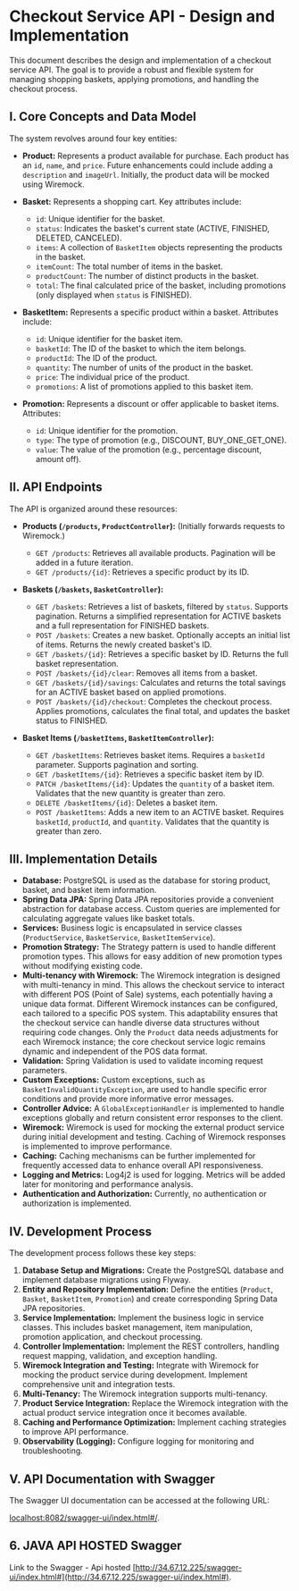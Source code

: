 # Checkout Service API - Design and Implementation

This document describes the design and implementation of a checkout service API.  The goal is to provide a robust and flexible system for managing shopping baskets, applying promotions, and handling the checkout process.

## I. Core Concepts and Data Model

The system revolves around four key entities:

* **Product:** Represents a product available for purchase.  Each product has an `id`, `name`, and `price`.  Future enhancements could include adding a `description` and `imageUrl`.  Initially, the product data will be mocked using Wiremock.

* **Basket:** Represents a shopping cart.  Key attributes include:
    * `id`: Unique identifier for the basket.
    * `status`:  Indicates the basket's current state (ACTIVE, FINISHED, DELETED, CANCELED).
    * `items`: A collection of `BasketItem` objects representing the products in the basket.
    * `itemCount`: The total number of items in the basket.
    * `productCount`: The number of distinct products in the basket.
    * `total`: The final calculated price of the basket, including promotions (only displayed when `status` is FINISHED).

* **BasketItem:**  Represents a specific product within a basket. Attributes include:
    * `id`: Unique identifier for the basket item.
    * `basketId`:  The ID of the basket to which the item belongs.
    * `productId`: The ID of the product.
    * `quantity`: The number of units of the product in the basket.
    * `price`: The individual price of the product.
    * `promotions`: A list of promotions applied to this basket item.

* **Promotion:** Represents a discount or offer applicable to basket items.  Attributes:
    * `id`: Unique identifier for the promotion.
    * `type`: The type of promotion (e.g., DISCOUNT, BUY_ONE_GET_ONE).
    * `value`:  The value of the promotion (e.g., percentage discount, amount off).

## II. API Endpoints

The API is organized around these resources:

* **Products (`/products`, `ProductController`):**  (Initially forwards requests to Wiremock.)
    * `GET /products`: Retrieves all available products.  Pagination will be added in a future iteration.
    * `GET /products/{id}`: Retrieves a specific product by its ID.

* **Baskets (`/baskets`, `BasketController`):**
    * `GET /baskets`: Retrieves a list of baskets, filtered by `status`.  Supports pagination.  Returns a simplified representation for ACTIVE baskets and a full representation for FINISHED baskets.
    * `POST /baskets`: Creates a new basket.  Optionally accepts an initial list of items.  Returns the newly created basket's ID.
    * `GET /baskets/{id}`: Retrieves a specific basket by ID.  Returns the full basket representation.
    * `POST /baskets/{id}/clear`: Removes all items from a basket.
    * `GET /baskets/{id}/savings`: Calculates and returns the total savings for an ACTIVE basket based on applied promotions.
    * `POST /baskets/{id}/checkout`: Completes the checkout process. Applies promotions, calculates the final total, and updates the basket status to FINISHED.

* **Basket Items (`/basketItems`, `BasketItemController`):**
    * `GET /basketItems`: Retrieves basket items. Requires a `basketId` parameter. Supports pagination and sorting.
    * `GET /basketItems/{id}`: Retrieves a specific basket item by ID.
    * `PATCH /basketItems/{id}`: Updates the `quantity` of a basket item.  Validates that the new quantity is greater than zero.
    * `DELETE /basketItems/{id}`: Deletes a basket item.
    * `POST /basketItems`: Adds a new item to an ACTIVE basket.  Requires `basketId`, `productId`, and `quantity`.  Validates that the quantity is greater than zero.

## III. Implementation Details

* **Database:** PostgreSQL is used as the database for storing product, basket, and basket item information.
* **Spring Data JPA:** Spring Data JPA repositories provide a convenient abstraction for database access.  Custom queries are implemented for calculating aggregate values like basket totals.
* **Services:**  Business logic is encapsulated in service classes (`ProductService`, `BasketService`, `BasketItemService`).
* **Promotion Strategy:** The Strategy pattern is used to handle different promotion types.  This allows for easy addition of new promotion types without modifying existing code.
* **Multi-tenancy with Wiremock:**  The Wiremock integration is designed with multi-tenancy in mind.  This allows the checkout service to interact with different POS (Point of Sale) systems, each potentially having a unique data format.  Different Wiremock instances can be configured, each tailored to a specific POS system.  This adaptability ensures that the checkout service can handle diverse data structures without requiring code changes.  Only the `Product` data needs adjustments for each Wiremock instance; the core checkout service logic remains dynamic and independent of the POS data format.
* **Validation:** Spring Validation is used to validate incoming request parameters.
* **Custom Exceptions:** Custom exceptions, such as `BasketInvalidQuantityException`, are used to handle specific error conditions and provide more informative error messages.
* **Controller Advice:** A `GlobalExceptionHandler` is implemented to handle exceptions globally and return consistent error responses to the client.
* **Wiremock:** Wiremock is used for mocking the external product service during initial development and testing.  Caching of Wiremock responses is implemented to improve performance.
* **Caching:** Caching mechanisms can be further implemented for frequently accessed data to enhance overall API responsiveness.
* **Logging and Metrics:**  Log4j2 is used for logging.  Metrics will be added later for monitoring and performance analysis.
* **Authentication and Authorization:**  Currently, no authentication or authorization is implemented.

## IV. Development Process

The development process follows these key steps:

1. **Database Setup and Migrations:** Create the PostgreSQL database and implement database migrations using Flyway.
2. **Entity and Repository Implementation:** Define the entities (`Product`, `Basket`, `BasketItem`, `Promotion`) and create corresponding Spring Data JPA repositories.
3. **Service Implementation:** Implement the business logic in service classes.  This includes basket management, item manipulation, promotion application, and checkout processing.
4. **Controller Implementation:** Implement the REST controllers, handling request mapping, validation, and exception handling.
5. **Wiremock Integration and Testing:** Integrate with Wiremock for mocking the product service during development. Implement comprehensive unit and integration tests.
6. **Multi-Tenancy:** The Wiremock integration supports multi-tenancy.
7. **Product Service Integration:** Replace the Wiremock integration with the actual product service integration once it becomes available.
8. **Caching and Performance Optimization:** Implement caching strategies to improve API performance.
9. **Observability (Logging):** Configure logging for monitoring and troubleshooting.

## V. API Documentation with Swagger

The Swagger UI documentation can be accessed at the following URL:

[localhost:8082/swagger-ui/index.html#/](localhost:8082/swagger-ui/index.html#/).


## 6. JAVA API HOSTED Swagger
Link to the Swagger - Api hosted
[http://34.67.12.225/swagger-ui/index.html#](http://34.67.12.225/swagger-ui/index.html#).
